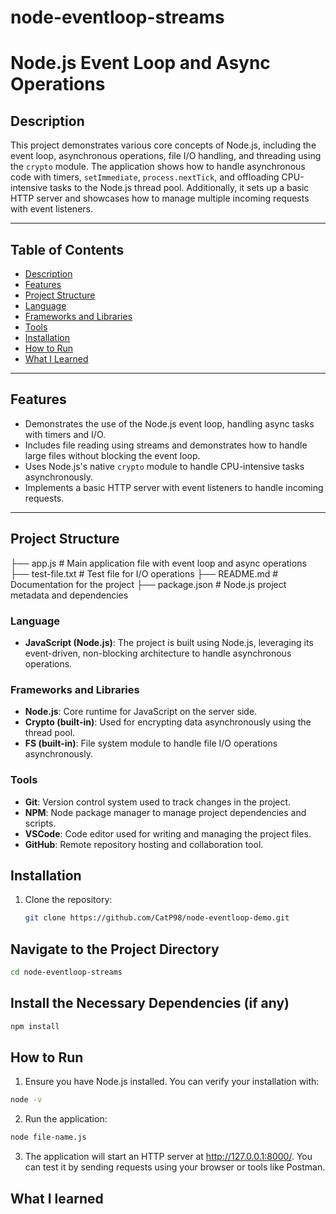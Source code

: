 # node-eventloop-streams
# Node.js Event Loop and Async Operations

## Description
This project demonstrates various core concepts of Node.js, including the event loop, asynchronous operations, file I/O handling, and threading using the `crypto` module. The application shows how to handle asynchronous code with timers, `setImmediate`, `process.nextTick`, and offloading CPU-intensive tasks to the Node.js thread pool. Additionally, it sets up a basic HTTP server and showcases how to manage multiple incoming requests with event listeners.

---

## Table of Contents
- [Description](#description)
- [Features](#features)
- [Project Structure](#project-structure)
- [Language](#language)
- [Frameworks and Libraries](#frameworks-and-libraries)
- [Tools](#tools)
- [Installation](#installation)
- [How to Run](#how-to-run)
- [What I Learned](#what-i-learned)

---

## Features
- Demonstrates the use of the Node.js event loop, handling async tasks with timers and I/O.
- Includes file reading using streams and demonstrates how to handle large files without blocking the event loop.
- Uses Node.js's native `crypto` module to handle CPU-intensive tasks asynchronously.
- Implements a basic HTTP server with event listeners to handle incoming requests.

---

## Project Structure
├── app.js             # Main application file with event loop and async operations
├── test-file.txt      # Test file for I/O operations
├── README.md          # Documentation for the project
├── package.json       # Node.js project metadata and dependencies

### Language
- **JavaScript (Node.js)**: The project is built using Node.js, leveraging its event-driven, non-blocking architecture to handle asynchronous operations.

### Frameworks and Libraries
- **Node.js**: Core runtime for JavaScript on the server side.
- **Crypto (built-in)**: Used for encrypting data asynchronously using the thread pool.
- **FS (built-in)**: File system module to handle file I/O operations asynchronously.

### Tools
- **Git**: Version control system used to track changes in the project.
- **NPM**: Node package manager to manage project dependencies and scripts.
- **VSCode**: Code editor used for writing and managing the project files.
- **GitHub**: Remote repository hosting and collaboration tool.

## Installation
1. Clone the repository:
   ```bash
   git clone https://github.com/CatP98/node-eventloop-demo.git

## Navigate to the Project Directory
```bash
cd node-eventloop-streams
```


## Install the Necessary Dependencies (if any)
```bash
npm install
```
## How to Run
 1. Ensure you have Node.js installed. You can verify your installation with:

```bash
node -v
```

 2. Run the application:

```bash
node file-name.js
```

3. The application will start an HTTP server at http://127.0.0.1:8000/. You can test it by sending requests using your browser or tools like Postman.

## What I learned


